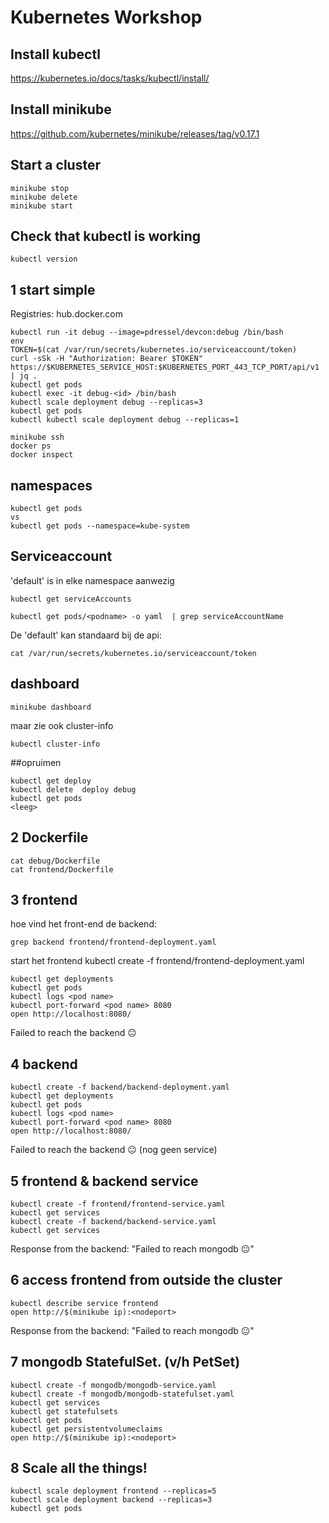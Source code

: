 # Kubernetes Workshop

## Install kubectl
https://kubernetes.io/docs/tasks/kubectl/install/

## Install minikube
https://github.com/kubernetes/minikube/releases/tag/v0.17.1

## Start a cluster
```
minikube stop 
minikube delete
minikube start
```

## Check that kubectl is working
```
kubectl version
```


## 1 start simple

Registries: hub.docker.com

```
kubectl run -it debug --image=pdressel/devcon:debug /bin/bash
env
TOKEN=$(cat /var/run/secrets/kubernetes.io/serviceaccount/token)
curl -sSk -H "Authorization: Bearer $TOKEN" https://$KUBERNETES_SERVICE_HOST:$KUBERNETES_PORT_443_TCP_PORT/api/v1 | jq .
kubectl get pods
kubectl exec -it debug-<id> /bin/bash
kubectl scale deployment debug --replicas=3
kubectl get pods
kubectl kubectl scale deployment debug --replicas=1
```

```
minikube ssh
docker ps
docker inspect
```

## namespaces
```
kubectl get pods
vs
kubectl get pods --namespace=kube-system
```


## Serviceaccount
'default' is in elke namespace aanwezig
```
kubectl get serviceAccounts

kubectl get pods/<podname> -o yaml  | grep serviceAccountName
```
De 'default' kan standaard bij de api:
```
cat /var/run/secrets/kubernetes.io/serviceaccount/token
```

## dashboard
```
minikube dashboard
```
maar zie ook cluster-info
```
kubectl cluster-info

```

##opruimen
```
kubectl get deploy
kubectl delete  deploy debug
kubectl get pods
<leeg>
```

## 2 Dockerfile
```
cat debug/Dockerfile
cat frontend/Dockerfile
```

## 3 frontend
hoe vind het front-end de backend:
```
grep backend frontend/frontend-deployment.yaml
```

start het frontend
kubectl create -f frontend/frontend-deployment.yaml

```
kubectl get deployments
kubectl get pods
kubectl logs <pod name>
kubectl port-forward <pod name> 8080
open http://localhost:8080/
```
Failed to reach the backend 😐

## 4 backend

```
kubectl create -f backend/backend-deployment.yaml
kubectl get deployments
kubectl get pods
kubectl logs <pod name>
kubectl port-forward <pod name> 8080
open http://localhost:8080/
```

Failed to reach the backend 😐
(nog geen service)

## 5  frontend & backend service
```
kubectl create -f frontend/frontend-service.yaml
kubectl get services
kubectl create -f backend/backend-service.yaml
kubectl get services
```

Response from the backend: "Failed to reach mongodb 😐"

## 6 access frontend from outside the cluster
```
kubectl describe service frontend
open http://$(minikube ip):<nodeport>
```

Response from the backend: "Failed to reach mongodb 😐"

## 7 mongodb StatefulSet. (v/h PetSet)

```
kubectl create -f mongodb/mongodb-service.yaml
kubectl create -f mongodb/mongodb-statefulset.yaml
kubectl get services
kubectl get statefulsets
kubectl get pods
kubectl get persistentvolumeclaims
open http://$(minikube ip):<nodeport>
```

## 8 Scale all the things!
```
kubectl scale deployment frontend --replicas=5
kubectl scale deployment backend --replicas=3
kubectl get pods
```
